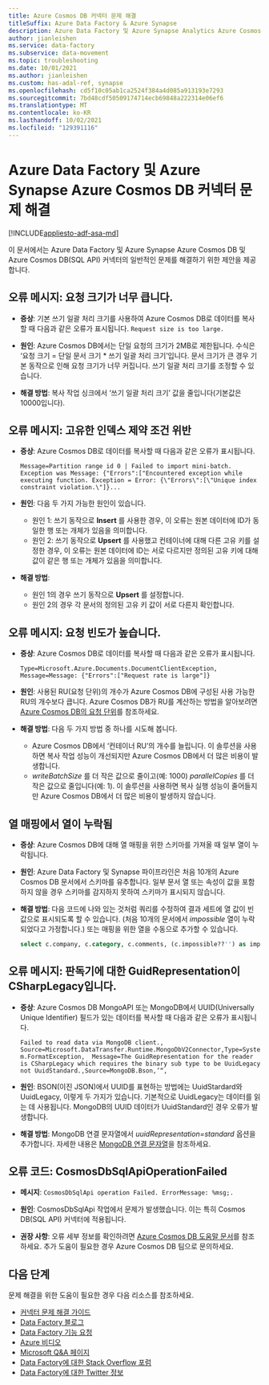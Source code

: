 ```yaml
---
title: Azure Cosmos DB 커넥터 문제 해결
titleSuffix: Azure Data Factory & Azure Synapse
description: Azure Data Factory 및 Azure Synapse Analytics Azure Cosmos DB 및 Azure Cosmos DB(SQL API) 커넥터와 관련된 문제를 해결하는 방법을 알아봅니다.
author: jianleishen
ms.service: data-factory
ms.subservice: data-movement
ms.topic: troubleshooting
ms.date: 10/01/2021
ms.author: jianleishen
ms.custom: has-adal-ref, synapse
ms.openlocfilehash: cd5f10c05ab1ca2524f384a4d085a913193e7293
ms.sourcegitcommit: 7bd48cdf50509174714ecb69848a222314e06ef6
ms.translationtype: MT
ms.contentlocale: ko-KR
ms.lasthandoff: 10/02/2021
ms.locfileid: "129391116"
---
```

# <a name="troubleshoot-the-azure-cosmos-db-connector-in-azure-data-factory-and-azure-synapse"></a>Azure Data Factory 및 Azure Synapse Azure Cosmos DB 커넥터 문제 해결

[!INCLUDE[appliesto-adf-asa-md](includes/appliesto-adf-asa-md.md)]

이 문서에서는 Azure Data Factory 및 Azure Synapse Azure Cosmos DB 및 Azure Cosmos DB(SQL API) 커넥터의 일반적인 문제를 해결하기 위한 제안을 제공합니다.

## <a name="error-message-request-size-is-too-large"></a>오류 메시지: 요청 크기가 너무 큽니다.

- **증상**: 기본 쓰기 일괄 처리 크기를 사용하여 Azure Cosmos DB로 데이터를 복사할 때 다음과 같은 오류가 표시됩니다. `Request size is too large.`

- **원인**: Azure Cosmos DB에서는 단일 요청의 크기가 2MB로 제한됩니다. 수식은 ‘요청 크기 = 단일 문서 크기 \* 쓰기 일괄 처리 크기’입니다. 문서 크기가 큰 경우 기본 동작으로 인해 요청 크기가 너무 커집니다. 쓰기 일괄 처리 크기를 조정할 수 있습니다.

- **해결 방법**: 복사 작업 싱크에서 ‘쓰기 일괄 처리 크기’ 값을 줄입니다(기본값은 10000입니다).

## <a name="error-message-unique-index-constraint-violation"></a>오류 메시지: 고유한 인덱스 제약 조건 위반

- **증상**: Azure Cosmos DB로 데이터를 복사할 때 다음과 같은 오류가 표시됩니다.

    `Message=Partition range id 0 | Failed to import mini-batch. 
    Exception was Message: {"Errors":["Encountered exception while executing function. Exception = Error: {\"Errors\":[\"Unique index constraint violation.\"]}...`

- **원인**: 다음 두 가지 가능한 원인이 있습니다.

    - 원인 1: 쓰기 동작으로 **Insert** 를 사용한 경우, 이 오류는 원본 데이터에 ID가 동일한 행 또는 개체가 있음을 의미합니다.
    - 원인 2: 쓰기 동작으로 **Upsert** 를 사용했고 컨테이너에 대해 다른 고유 키를 설정한 경우, 이 오류는 원본 데이터에 ID는 서로 다르지만 정의된 고유 키에 대해 값이 같은 행 또는 개체가 있음을 의미합니다.

- **해결 방법**: 

    - 원인 1의 경우 쓰기 동작으로 **Upsert** 를 설정합니다.
    - 원인 2의 경우 각 문서의 정의된 고유 키 값이 서로 다른지 확인합니다.

## <a name="error-message-request-rate-is-large"></a>오류 메시지: 요청 빈도가 높습니다.

- **증상**: Azure Cosmos DB로 데이터를 복사할 때 다음과 같은 오류가 표시됩니다.

    `Type=Microsoft.Azure.Documents.DocumentClientException,
    Message=Message: {"Errors":["Request rate is large"]}`

- **원인**: 사용된 RU(요청 단위)의 개수가 Azure Cosmos DB에 구성된 사용 가능한 RU의 개수보다 큽니다. Azure Cosmos DB가 RU를 계산하는 방법을 알아보려면 [Azure Cosmos DB의 요청 단위](../cosmos-db/request-units.md#request-unit-considerations)를 참조하세요.

- **해결 방법**: 다음 두 가지 방법 중 하나를 시도해 봅니다.

    - Azure Cosmos DB에서 ‘컨테이너 RU’의 개수를 늘립니다. 이 솔루션을 사용하면 복사 작업 성능이 개선되지만 Azure Cosmos DB에서 더 많은 비용이 발생합니다. 
    - *writeBatchSize* 를 더 작은 값으로 줄이고(예: 1000) *parallelCopies* 를 더 작은 값으로 줄입니다(예: 1). 이 솔루션을 사용하면 복사 실행 성능이 줄어들지만 Azure Cosmos DB에서 더 많은 비용이 발생하지 않습니다.

## <a name="columns-missing-in-column-mapping"></a>열 매핑에서 열이 누락됨

- **증상**: Azure Cosmos DB에 대해 열 매핑을 위한 스키마를 가져올 때 일부 열이 누락됩니다. 

- **원인**: Azure Data Factory 및 Synapse 파이프라인은 처음 10개의 Azure Cosmos DB 문서에서 스키마를 유추합니다. 일부 문서 열 또는 속성이 값을 포함하지 않을 경우 스키마를 감지하지 못하여 스키마가 표시되지 않습니다.

- **해결 방법**: 다음 코드에 나와 있는 것처럼 쿼리를 수정하여 결과 세트에 열 값이 빈 값으로 표시되도록 할 수 있습니다. (처음 10개의 문서에서 *impossible* 열이 누락되었다고 가정합니다.) 또는 매핑을 위한 열을 수동으로 추가할 수 있습니다.

    ```sql
    select c.company, c.category, c.comments, (c.impossible??'') as impossible from c
    ```

## <a name="error-message-the-guidrepresentation-for-the-reader-is-csharplegacy"></a>오류 메시지: 판독기에 대한 GuidRepresentation이 CSharpLegacy입니다.

- **증상**: Azure Cosmos DB MongoAPI 또는 MongoDB에서 UUID(Universally Unique Identifier) 필드가 있는 데이터를 복사할 때 다음과 같은 오류가 표시됩니다.

    `Failed to read data via MongoDB client., 
    Source=Microsoft.DataTransfer.Runtime.MongoDbV2Connector,Type=System.FormatException, 
    Message=The GuidRepresentation for the reader is CSharpLegacy which requires the binary sub type to be UuidLegacy not UuidStandard.,Source=MongoDB.Bson,’“,`

- **원인**: BSON(이진 JSON)에서 UUID를 표현하는 방법에는 UuidStardard와 UuidLegacy, 이렇게 두 가지가 있습니다. 기본적으로 UuidLegacy는 데이터를 읽는 데 사용됩니다. MongoDB의 UUID 데이터가 UuidStandard인 경우 오류가 발생합니다.

- **해결 방법**: MongoDB 연결 문자열에서 *uuidRepresentation=standard* 옵션을 추가합니다. 자세한 내용은 [MongoDB 연결 문자열](connector-mongodb.md#linked-service-properties)을 참조하세요.

## <a name="error-code-cosmosdbsqlapioperationfailed"></a>오류 코드: CosmosDbSqlApiOperationFailed

- **메시지**: `CosmosDbSqlApi operation Failed. ErrorMessage: %msg;.`

- **원인**: CosmosDbSqlApi 작업에서 문제가 발생했습니다.  이는 특히 Cosmos DB(SQL API) 커넥터에 적용됩니다.

- **권장 사항**: 오류 세부 정보를 확인하려면 [Azure Cosmos DB 도움말 문서](../cosmos-db/troubleshoot-dot-net-sdk.md)를 참조하세요. 추가 도움이 필요한 경우 Azure Cosmos DB 팀으로 문의하세요.

## <a name="next-steps"></a>다음 단계

문제 해결을 위한 도움이 필요한 경우 다음 리소스를 참조하세요.

- [커넥터 문제 해결 가이드](connector-troubleshoot-guide.md)
- [Data Factory 블로그](https://azure.microsoft.com/blog/tag/azure-data-factory/)
- [Data Factory 기능 요청](/answers/topics/azure-data-factory.html)
- [Azure 비디오](https://azure.microsoft.com/resources/videos/index/?sort=newest&services=data-factory)
- [Microsoft Q&A 페이지](/answers/topics/azure-data-factory.html)
- [Data Factory에 대한 Stack Overflow 포럼](https://stackoverflow.com/questions/tagged/azure-data-factory)
- [Data Factory에 대한 Twitter 정보](https://twitter.com/hashtag/DataFactory)
